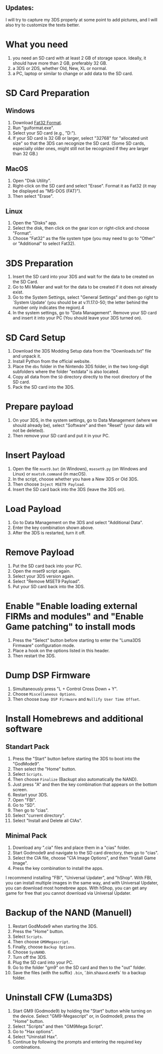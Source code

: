 ## Updates:

I will try to capture my 3DS properly at some point to add pictures, and I will also try to customize the texts better.


# What you need

1. you need an SD card with at least 2 GB of storage space. Ideally, it should have more than 2 GB, preferably 32 GB.
2. a 3DS or 2DS, whether Old, New, XL or normal.
3. a PC, laptop or similar to change or add data to the SD card.

# SD Card Preparation

## Windows

1. Download [Fat32 Format](http://ridgecrop.co.uk/index.htm?guiformat.htm).
2. Run "guiformat.exe".
3. Select your SD card (e.g., "D:").
4. If your SD card is 32 GB or larger, select "32768" for "allocated unit size" so that the 3DS can recognize the SD card. (Some SD cards, especially older ones, might still not be recognized if they are larger than 32 GB.)

## MacOS

1. Open "Disk Utility".
2. Right-click on the SD card and select "Erase". Format it as Fat32 (it may be displayed as "MS-DOS (FAT)").
3. Then select "Erase".

## Linux

1. Open the "Disks" app.
2. Select the disk, then click on the gear icon or right-click and choose "Format".
3. Choose "Fat32" as the file system type (you may need to go to "Other" or "Additional" to select Fat32).

# 3DS Preparation

1. Insert the SD card into your 3DS and wait for the data to be created on the SD Card.
2. Go to Mii Maker and wait for the data to be created if it does not already exist.
3. Go to the System Settings, select "General Settings" and then go right to `System Update' (you should be at v.11.17.0-50; the letter behind the number only indicates the region).4
4. In the system settings, go to "Data Management". Remove your SD card and insert it into your PC (You should leave your 3DS turned on).

# SD Card Setup

1. Download the 3DS Modding Setup data from the "Downloads.txt" file and unpack it.
2. Install Python from the official website.
3. Place the `dbs` folder in the Nintendo 3DS folder, in the two long-digit subfolders where the folder "extdata" is also located.
4. Copy all data from the `SD` directory directly to the root directory of the SD card.
5. Pack the SD card into the 3DS.

# Prepare payload

1. On your 3DS, in the system settings, go to Data Management (where we should already be), select "Software" and then "Reset" (your data will not be deleted).
2. Then remove your SD card and put it in your PC.

# Insert Payload

1. Open the file `mset9.bat` (in Windows), `mseset9.py` (on Windows and Linux) or `msets9.command` (in macOS).
2. In the script, choose whether you have a New 3DS or Old 3DS.
3. Then choose `Inject MSET9 Payload`.
4. Insert the SD card back into the 3DS (leave the 3DS on).

# Load Payload

1. Go to Data Management on the 3DS and select "Additional Data".
2. Enter the key combination shown above.
3. After the 3DS is restarted, turn it off.

# Remove Payload

1. Put the SD card back into your PC.
2. Open the mset9 script again.
3. Select your 3DS version again.
4. Select "Remove MSET9 Payload".
5. Put your SD card back into the 3DS.

# Enable "Enable loading external FIRMs and modules" and "Enable Game patching" to install mods

1. Press the "Select" button before starting to enter the "Luma3DS Firmware" configuration mode.
2. Place a hook on the options listed in this header.
3. Then restart the 3DS.

# Dump DSP Firmware

1. Simultaneously press "L + Control Cross Down + Y".
2. Choose `Miscellaneous Options`.
3. Then choose `Dump DSP Firmware` and `Nullify User Time Offset`.

# Install Homebrews and additional software

## Standart Pack

1. Press the "Start" button before starting the 3DS to boot into the "GodMode9".
2. Then select the "Home" button.
3. Select `Scripts`.
4. Then choose `Finalize` (Backupt also automatically the NAND).
5. Just press "A" and then the key combination that appears on the bottom screen.
6. Restart your 3DS.
7. Open "FBI".
8. Go to "SD".
9. Then go to "cias".
10. Select "current directory".
11. Select "Install and Delete all CIAs".

## Minimal Pack

1. Download any ".cia" files and place them in a "cias" folder.
2. Start Godmode9 and navigate to the SD card directory, then go to "cias".
3. Select the CIA file, choose "CIA Image Options", and then "Install Game Image".
4. Press the key combination to install the apps.

I recommend installing "FBI", "Universal Updater", and "hShop". With FBI, you can install multiple images in the same way, and with Universal Updater, you can download most homebrew apps. With hShop, you can get any game for free that you cannot download via Universal Updater.

# Backup of the NAND (Manuell)

1. Restart GodMode9 when starting the 3DS.
2. Press the "Home" button.
3. Select `Scripts`.
4. Then choose `GM9Megascript`.
5. Finally, choose `Backup Options`.
6. Choose `SysNAND`.
7. Turn off the 3DS.
8. Plug the SD card into your PC.
9. Go to the folder "gm9" on the SD card and then to the "out" folder.
10. Save the files (with the suffix) `.bin`, '.bin.sha` and `.exefs` to a backup folder.

# Uninstall CFW (Luma3DS)

1. Start GM9 (Godmode9) by holding the "Start" button while turning on the device. Select "GM9-Megascript" or, in Godmode9, press the "Home" button.
2. Select "Scripts" and then "GM9Mega Script".
3. Go to "Hax options".
4. Select "Uninstall Hax".
5. Continue by following the prompts and entering the required key combinations.
